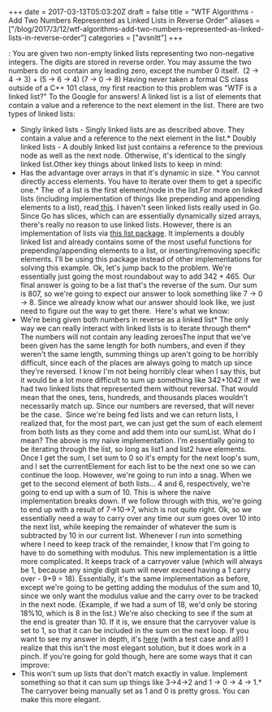 +++
date = 2017-03-13T05:03:20Z
draft = false
title = "WTF Algorithms - Add Two Numbers Represented as Linked Lists in Reverse Order"
aliases = ["/blog/2017/3/12/wtf-algorithms-add-two-numbers-represented-as-linked-lists-in-reverse-order"]
categories = ["avsnitt"]
+++


:&nbsp;You are given two non-empty linked lists representing two non-negative integers. The digits are stored in reverse order. You may assume the two numbers do not contain any leading zero, except the number 0 itself.&nbsp;
(2 -&gt; 4 -&gt; 3) + (5 -&gt; 6 -&gt; 4)
(7 -&gt; 0 -&gt; 8)
Having never taken a formal CS class outside of a C++ 101 class, my first reaction to this problem was "WTF is a linked list?" To the Google for answers!
A linked list is a list of elements that contain a value and a reference to the next element in the list. There are two types of linked lists:
* Singly linked lists - Singly linked lists are as described above. They contain a value and a reference to the next element in the list.* Doubly linked lists - A doubly linked list just contains a reference to the previous node as well as the next node. Otherwise, it's identical to the singly linked list.Other key things about linked lists to keep in mind:
* Has the advantage over arrays in that it's dynamic in size.&nbsp;* You cannot directly access elements. You have to iterate over them to get a specific one.* The &nbsp;of a list is the first element/node in the list.For more on linked lists (including implementation of things like prepending and appending elements to a list), read[ this](https://www.cs.cmu.edu/~adamchik/15-121/lectures/Linked%20Lists/linked%20lists.html).
I haven't seen linked lists really used in Go. Since Go has slices, which can are essentially dynamically sized arrays, there's really no reason to use linked lists. However, there is an implementation of lists via [this list package](https://golang.org/pkg/container/list/#Init). It implements a doubly linked list and already contains some of the most useful functions for prepending/appending elements to a list, or inserting/removing specific elements. I'll be using this package instead of other implementations for solving this example.
Ok, let's jump back to the problem. We're essentially just going the most roundabout way to add 342 + 465. Our final answer is going to be a list that's the reverse of the sum. Our sum is 807, so we're going to expect our answer to look something like 7 -&gt; 0 -&gt; 8.
Since we already know what our answer should look like, we just need to figure out the way to get there.&nbsp;
Here's what we know:
* We're being given both numbers in reverse as a linked list* The only way we can really interact with linked lists is to iterate through them* The numbers will not contain any leading zeroesThe input that we've been given has the same length for both numbers, and even if they weren't the same length, summing things up aren't going to be horribly difficult, since each of the places are always going to match up since they're reversed. I know I'm not being horribly clear when I say this, but it would be a lot more difficult to sum up something like 342+1042 if we had two linked lists that represented them without reversal. That would mean that the ones, tens, hundreds, and thousands places wouldn't necessarily match up. Since our numbers are reversed, that will never be the case.&nbsp;
Since we're being fed lists and we can return lists, I realized that, for the most part, we can just get the sum of each element from both lists as they come and add them into our sumList. What do I mean?
The above is my naive implementation. I'm essentially going to be iterating through the list, so long as list1 and list2 have elements. Once I get the sum, I set sum to 0 so it's empty for the next loop's sum, and I set the currentElement for each list to be the next one so we can continue the loop.
However, we're going to run into a snag. When we get to the second element of both lists... 4 and 6, respectively, we're going to end up with a sum of 10. This is where the naive implementation breaks down. If we follow through with this, we're going to end up with a result of 7-&gt;10-&gt;7, which is not quite right.
Ok, so we essentially need a way to carry over any time our sum goes over 10 into the next list, while keeping the remainder of whatever the sum is subtracted by 10 in our current list. Whenever I run into something where I need to keep track of the remainder, I know that I'm going to have to do something with modulus.
This new implementation is a little more complicated. It keeps track of a carryover value (which will always be 1, because any single digit sum will never exceed having a 1 carry over - 9+9 = 18). Essentially, it's the same implementation as before, except we're going to be getting adding the modulus of the sum and 10, since we only want the modulus value and the carry over to be tracked in the next node. (Example, if we had a sum of 18, we'd only be storing 18%10, which is 8 in the list.) We're also checking to see if the sum at the end is greater than 10. If it is, we ensure that the carryover value is set to 1, so that it can be included in the sum on the next loop.
If you want to see my answer in depth, it's [here](https://github.com/catherinetcai/algorithms/tree/master/airbnb/add_two_numbers) (with a test case and all!) I realize that this isn't the most elegant solution, but it does work in a pinch. If you're going for gold though, here are some ways that it can improve:
* This won't sum up lists that don't match exactly in value. Implement something so that it can sum up things like 3-&gt;4-&gt;2 and 1 -&gt; 0 -&gt; 4 -&gt; 1.* The carryover being manually set as 1 and 0 is pretty gross. You can make this more elegant.

